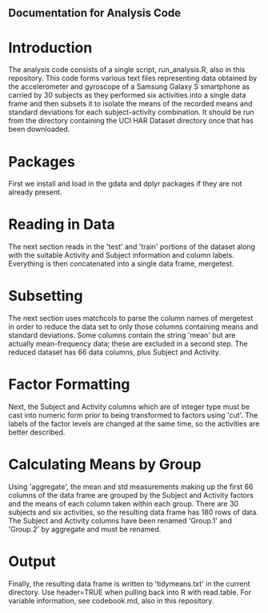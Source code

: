 ## Documentation for Analysis Code
# Introduction
 The analysis code consists of a single script, run_analysis.R, also in this repository. This code forms various text files representing data obtained by the accelerometer and gyroscope of a Samsung  Galaxy S smartphone as carried by 30 subjects as they performed six activities into a single data frame and then subsets it to isolate the means of the recorded means and standard deviations for each subject-activity combination. It should be run from the directory containing the UCI HAR Dataset directory once that has been downloaded.

# Packages
First we install and load in the gdata and dplyr packages if they are not already present.

# Reading in Data
The next section reads in the 'test' and 'train' portions of the dataset along with the suitable Activity and Subject information and column labels. Everything is then concatenated into a single data frame, mergetest.

# Subsetting
The next section uses matchcols to parse the column names of mergetest in order to reduce the data set to only those columns containing means and standard deviations. Some columns contain the string 'mean' but are actually mean-frequency data; these are excluded in a second step. The reduced dataset has 66 data columns, plus Subject and Activity.

# Factor Formatting
Next, the Subject and Activity columns which are of integer type must be cast into numeric form prior to being transformed to factors using 'cut'. The labels of the factor levels are changed at the same time, so the activities are better described.

# Calculating Means by Group
Using 'aggregate', the mean and std measurements making up the first 66 columns of the data frame are grouped by the Subject and Activity factors and the means of each column taken within each group. There are 30 subjects and six activities, so the resulting data frame has 180 rows of data. The Subject and Activity columns have been renamed 'Group.1' and 'Group.2' by aggregate and must be renamed.

# Output
Finally, the resulting data frame is written to 'tidymeans.txt' in the current directory. Use header=TRUE when pulling back into R with read.table. For variable information, see codebook.md, also in this repository.
